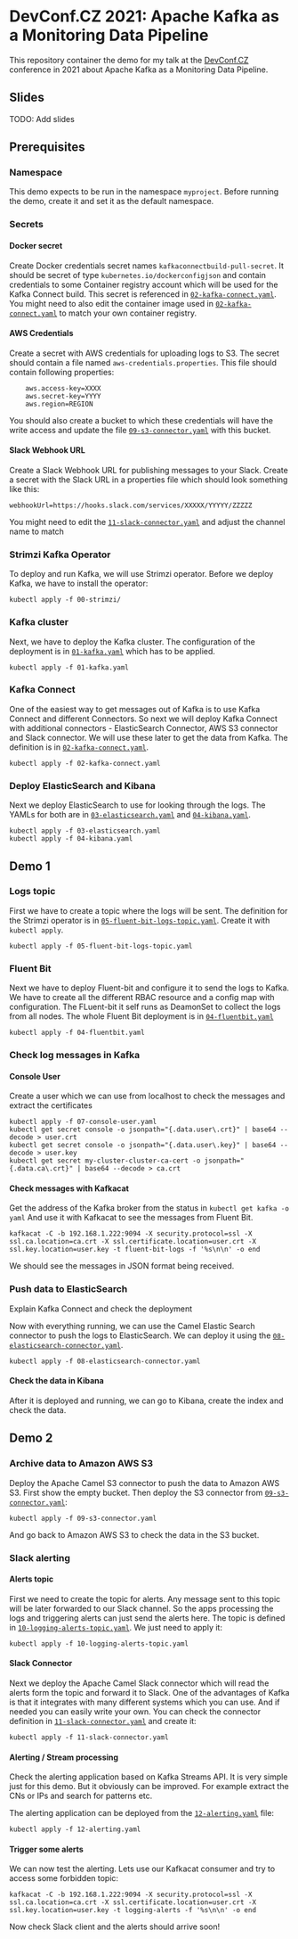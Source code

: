 # DevConf.CZ 2021: Apache Kafka as a Monitoring Data Pipeline

This repository container the demo for my talk at the [DevConf.CZ](https://www.devconf.info/cz/) conference in 2021 about Apache Kafka as a Monitoring Data Pipeline.

## Slides

TODO: Add slides

## Prerequisites

### Namespace

This demo expects to be run in the namespace `myproject`.
Before running the demo, create it and set it as the default namespace.

### Secrets

#### Docker secret

Create Docker credentials secret names `kafkaconnectbuild-pull-secret`.
It should be secret of type `kubernetes.io/dockerconfigjson` and contain credentials to some Container registry account which will be used for the Kafka Connect build.
This secret is referenced in [`02-kafka-connect.yaml`](./02-kafka-connect.yaml).
You might need to also edit the container image used in [`02-kafka-connect.yaml`](./02-kafka-connect.yaml) to match your own container registry.

#### AWS Credentials

Create a secret with AWS credentials for uploading logs to S3.
The secret should contain a file named `aws-credentials.properties`.
This file should contain following properties:

```properties
    aws.access-key=XXXX
    aws.secret-key=YYYY
    aws.region=REGION
```

You should also create a bucket to which these credentials will have the write access and update the file [`09-s3-connector.yaml`](./09-s3-connector.yaml) with this bucket.

#### Slack Webhook URL

Create a Slack Webhook URL for publishing messages to your Slack.
Create a secret with the Slack URL in a properties file which should look something like this:

```properties
webhookUrl=https://hooks.slack.com/services/XXXXX/YYYYY/ZZZZZ
```

You might need to edit the [`11-slack-connector.yaml`](./11-slack-connector.yaml) and adjust the channel name to match 

### Strimzi Kafka Operator

To deploy and run Kafka, we will use Strimzi operator.
Before we deploy Kafka, we have to install the operator:

```
kubectl apply -f 00-strimzi/
```

### Kafka cluster

Next, we have to deploy the Kafka cluster.
The configuration of the deployment is in [`01-kafka.yaml`](./01-kafka.yaml) which has to be applied.

```
kubectl apply -f 01-kafka.yaml
```

### Kafka Connect

One of the easiest way to get messages out of Kafka is to use Kafka Connect and different Connectors.
So next we will deploy Kafka Connect with additional connectors - ElasticSearch Connector, AWS S3 connector and Slack connector.
We will use these later to get the data from Kafka.
The definition is in [`02-kafka-connect.yaml`](./02-kafka-connect.yaml).

```
kubectl apply -f 02-kafka-connect.yaml
```

### Deploy ElasticSearch and Kibana

Next we deploy ElasticSearch to use for looking through the logs.
The YAMLs for both are in [`03-elasticsearch.yaml`](./03-elasticsearch.yaml) and [`04-kibana.yaml`](./04-kibana.yaml).

```
kubectl apply -f 03-elasticsearch.yaml
kubectl apply -f 04-kibana.yaml
```

## Demo 1

### Logs topic

First we have to create a topic where the logs will be sent.
The definition for the Strimzi operator is in [`05-fluent-bit-logs-topic.yaml`](./05-fluent-bit-logs-topic.yaml).
Create it with `kubectl apply`.

```
kubectl apply -f 05-fluent-bit-logs-topic.yaml
```

### Fluent Bit

Next we have to deploy Fluent-bit and configure it to send the logs to Kafka.
We have to create all the different RBAC resource and a config map with configuration.
The FLuent-bit it self runs as DeamonSet to collect the logs from all nodes.
The whole Fluent Bit deployment is in [`04-fluentbit.yaml`](./04-fluentbit.yaml)

```
kubectl apply -f 04-fluentbit.yaml
```

### Check log messages in Kafka

#### Console User

Create a user which we can use from localhost to check the messages and extract the certificates

```
kubectl apply -f 07-console-user.yaml
kubectl get secret console -o jsonpath="{.data.user\.crt}" | base64 --decode > user.crt
kubectl get secret console -o jsonpath="{.data.user\.key}" | base64 --decode > user.key
kubectl get secret my-cluster-cluster-ca-cert -o jsonpath="{.data.ca\.crt}" | base64 --decode > ca.crt
```

#### Check messages with Kafkacat

Get the address of the Kafka broker from the status in `kubectl get kafka -o yaml`
And use it with Kafkacat to see the messages from Fluent Bit.

```
kafkacat -C -b 192.168.1.222:9094 -X security.protocol=ssl -X ssl.ca.location=ca.crt -X ssl.certificate.location=user.crt -X ssl.key.location=user.key -t fluent-bit-logs -f '%s\n\n' -o end
```

We should see the messages in JSON format being received.

### Push data to ElasticSearch

Explain Kafka Connect and check the deployment

Now with everything running, we can use the Camel Elastic Search connector to push the logs to ElasticSearch.
We can deploy it using the [`08-elasticsearch-connector.yaml`](./08-elasticsearch-connector.yaml).

```
kubectl apply -f 08-elasticsearch-connector.yaml
```

#### Check the data in Kibana

After it is deployed and running, we can go to Kibana, create the index and check the data.

## Demo 2

### Archive data to Amazon AWS S3

Deploy the Apache Camel S3 connector to push the data to Amazon AWS S3.
First show the empty bucket.
Then deploy the S3 connector from [`09-s3-connector.yaml`](./09-s3-connector.yaml):

```
kubectl apply -f 09-s3-connector.yaml
```

And go back to Amazon AWS S3 to check the data in the S3 bucket.

### Slack alerting

#### Alerts topic

First we need to create the topic for alerts.
Any message sent to this topic will be later forwarded to our Slack channel.
So the apps processing the logs and triggering alerts can just send the alerts here.
The topic is defined in [`10-logging-alerts-topic.yaml`](./10-logging-alerts-topic.yaml).
We just need to apply it:

```
kubectl apply -f 10-logging-alerts-topic.yaml
```

#### Slack Connector

Next we deploy the Apache Camel Slack connector which will read the alerts form the topic and forward it to Slack.
One of the advantages of Kafka is that it integrates with many different systems which you can use.
And if needed you can easily write your own.
You can check the connector definition in [`11-slack-connector.yaml`](./11-slack-connector.yaml) and create it:

```
kubectl apply -f 11-slack-connector.yaml
```

#### Alerting / Stream processing

Check the alerting application based on Kafka Streams API.
It is very simple just for this demo.
But it obviously can be improved. 
For example extract the CNs or IPs and search for patterns etc.

The alerting application can be deployed from the [`12-alerting.yaml`](./12-alerting.yaml) file:

```
kubectl apply -f 12-alerting.yaml
```

#### Trigger some alerts

We can now test the alerting.
Lets use our Kafkacat consumer and try to access some forbidden topic:

```
kafkacat -C -b 192.168.1.222:9094 -X security.protocol=ssl -X ssl.ca.location=ca.crt -X ssl.certificate.location=user.crt -X ssl.key.location=user.key -t logging-alerts -f '%s\n\n' -o end
```

Now check Slack client and the alerts should arrive soon!